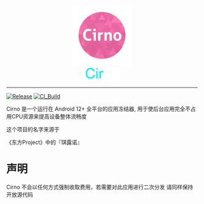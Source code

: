 <div align="center" class="percent">
   <img width="160" src="cirno.png" alt="logo"></br>
   <img width="95" src="cirno.svg" alt="title">
</div>
   
----
[![Release](https://img.shields.io/github/release/Nep-Timeline/Cirno.svg)](https://github.com/Nep-Timeline/Cirno/releases/latest)
[![CI_Build](https://github.com/Nep-Timeline/Cirno/actions/workflows/android.yml/badge.svg)](https://github.com/Nep-Timeline/Cirno/actions/workflows/android.yml)

Cirno 是一个运行在 Android 12+ 全平台的应用冻结器, 用于使后台应用完全不占用CPU资源来提高设备整体流畅度

这个项目的名字来源于

《东方Project》中的『琪露诺』

# 声明
Cirno 不会以任何方式强制收取费用，若需要对此应用进行二次分发 请同样保持开放源代码
